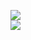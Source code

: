 [![](https://img.shields.io/badge/Made%20With-Github%20Spray-lightgrey.svg?style=for-the-badge&logo=github)](https://github.com/Annihil/github-spray#8525)  
[![](https://i.imgur.com/2DrTn0Z.gif)](https://github.com/Annihil/github-spray)